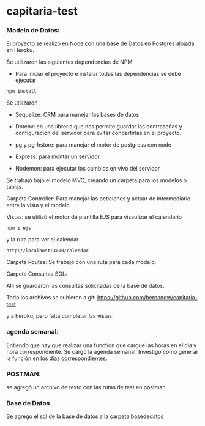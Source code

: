 ﻿# capitaria-test

### Modelo de Datos:

El proyecto se realizó en Node con una base de Datos en Postgres alojada en Heroku.

Se utilizaron las siguientes dependencias de NPM

- Para iniciar el proyecto e instalar todas las dependencias se debe ejecutar

```
npm install
```

Se utilizaron

- Sequelize: ORM para manejar las bases de datos

- Dotenv: en una libreria que nos permite guardar las contraseñas y configuracion del servidor para evitar conpartirlas en el proyecto.

- pg y pg-hstore: para manejar el motor de postgress con node

- Express: para montar un servidor

- Nodemon: para ejecutar los cambios en vivo del servidor


Se trabajó bajo el modelo MVC, creando un carpeta para los modelos o tablas.

Carpeta Controller: Para manejar las peticiones y actuar de intermediario entre la vista y el modelo

Vistas: se utilizó el motor de plantilla EJS para visaulizar el calendario

```
npm i ejs
```
y la ruta para ver el calendar

```
http://localhost:3000/calendar
```

Carpeta Routes: Se trabajó con una ruta para cada modelo.


Carpeta Consultas SQL:

Alli se guardaron las consultas solicitadas de la base de datos.

Todo los archivos se subieron a git:
https://github.com/hernandw/capitaria-test

y a heroku, pero falta completar las vistas.

### agenda semanal: 

Entiendo que hay que realizar una function que cargue las horas en el dia y hora correspondiente. Se cargó la agenda semanal. Investigo como generar la función en los dias correspondientes.

### POSTMAN:

se agregó un archivo de texto con las rutas de test en postman

### Base de Datos

Se agregó el sql de la base de datos a la carpeta basededatos


